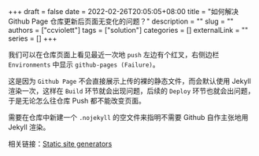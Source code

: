 +++ 
draft = false
date = 2022-02-26T20:05:05+08:00
title = "如何解决 Github Page 仓库更新后页面无变化的问题？"
description = ""
slug = ""
authors = ["ccviolett"]
tags = ["solution"]
categories = []
externalLink = ""
series = []
+++

我们可以在仓库页面上看见最近一次地 `push` 左边有个红叉，右侧边栏 `Environments` 中显示 `github-pages (Failure)`。

这是因为 `Github Page` 不会直接展示上传的裸的静态文件，而会默认使用 Jekyll 渲染一次，这样在 `Build` 环节就会出现问题，后续的 `Deploy` 环节也就会出问题，于是无论怎么往仓库 Push 都不能改变页面。

需要在仓库中新建一个 `.nojekyll` 的空文件来指明不需要 Github 自作主张地用 Jekyll 渲染。

相关链接：[Static site generators](https://docs.github.com/en/pages/getting-started-with-github-pages/about-github-pages#static-site-generators)